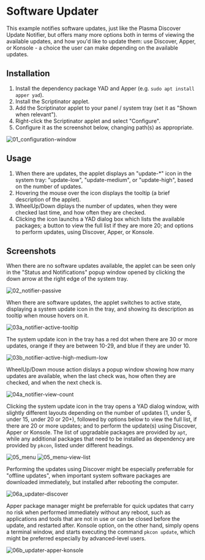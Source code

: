 # Software Updater

This example notifies software updates, just like the Plasma Discover Update Notifier, but offers many more options both in terms of viewing the available updates, and how you'd like to update them: use Discover, Apper, or Konsole - a choice the user can make depending on the available updates.

## Installation

1. Install the dependency package YAD and Apper (e.g. `sudo apt install apper yad`).
2. Install the Scriptinator applet.
3. Add the Scriptinator applet to your panel / system tray (set it as "Shown when relevant").
4. Right-click the Scriptinator applet and select "Configure".
5. Configure it as the screenshot below, changing path(s) as appropriate.

![01_configuration-window](01_configuration-window.png)

## Usage

1. When there are updates, the applet displays an "update-*" icon in the system tray: "update-low", "update-medium", or "update-high", based on the number of updates.
2. Hovering the mouse over the icon displays the tooltip (a brief description of the applet).
3. WheelUp/Down diplays the number of updates, when they were checked last time, and how often they are checked.
4. Clicking the icon launchs a YAD dialog box which lists the available packages; a button to view the full list if they are more 20; and options to perform updates, using Discover, Apper, or Konsole.

## Screenshots

When there are no software updates available, the applet can be seen only in the "Status and Notifications" popup window opened by clicking the down arrow at the right edge of the system tray.

![02_notifier-passive](02_notifier-passive.jpg)

When there are software updates, the applet switches to active state, displaying a system update icon in the tray, and showing its description as tooltip when mouse hovers on it.

![03a_notifier-active-tooltip](03a_notifier-active-tooltip.jpg)

The system update icon in the tray has a red dot when there are 30 or more updates, orange if they are between 10-29, and blue if they are under 10.

![03b_notifier-active-high-medium-low](03b_notifier-active-high-medium-low.jpg)

WheelUp/Down mouse action dislays a popup window showing how many updates are available, when the last check was, how often they are checked, and when the next check is.

![04a_notifier-view-count](04a_notifier-view-count.jpg)

Clicking the system update icon in the tray opens a YAD dialog window, with slightly different layouts depending on the number of updates (1, under 5, under 15, under 20 or 20+), followed by options below to view the full list, if there are 20 or more updates; and to perform the update(s) using Discover, Apper or Konsole. The list of upgradable packages are provided by `apt`, while any additional packages that need to be installed as dependency are provided by `pkcon`, listed under different headings.

![05_menu](05_menu.png)
![05_menu-view-list](05_menu-view-list.png)

Performing the updates using Discover might be especially preferrable for "offline updates", when important system software packages are downloaded immediately, but installed after rebooting the computer.

![06a_updater-discover](06a_updater-discover.jpg)

Apper package manager might be preferrable for quick updates that carry no risk when performed immediately without any reboot, such as applications and tools that are not in use or can be closed before the update, and restarted after. Konsole option, on the other hand, simply opens a terminal window, and starts executing the command `pkcon update`, which might be preferred especially by advanced-level users.

![06b_updater-apper-konsole](06b_updater-apper-konsole.jpg)
